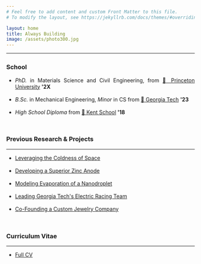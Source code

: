 ```yaml
---
# Feel free to add content and custom Front Matter to this file.
# To modify the layout, see https://jekyllrb.com/docs/themes/#overriding-theme-defaults

layout: home
title: Always Building
image: /assets/photo300.jpg
---
```

---
<div align="justify">
<!-- <br> -->
  <p style = "line-height: 1.8; font-size:26px;">
<!-- Currently building <b><a href="http://fillet.ai/">Fillet AI</a></b></p> </div> -->
<!-- <br /> -->

<!-- <br /> -->


<!-- <br /> -->

<h3>School</h3>


<ul>
<li><em>PhD.</em> in Materials Science and Civil Engineering, from  <a href="https://www.princeton.edu/">🐅 Princeton University</a> <b>&#39;2X</b> <br /></li>
<br />
<li><em>B.Sc.</em> in Mechanical Engineering, <em>Minor</em> in CS from  <a href="https://www.me.gatech.edu/">🐝 Georgia Tech</a> <b>&#39;23</b> <br /></li>
<br />
<li><em>High School Diploma</em> from <a href="https://www.kent-school.edu/">🦁 Kent School</a> <b>&#39;18</b> </li>
</ul>

<br />

<h3>Previous Research & Projects</h3>

<hr>
<ul>
<li><a href="https://masteranson.github.io/nanophotonics/">Leveraging the Coldness of Space</a></li>
<br />
<li><a href="https://masteranson.github.io/Zinc%20Anode/">Developing a Superior Zinc Anode</a></li>
<br />
<li><a href="https://masteranson.github.io/Molecular%20Dynamics/">Modeling Evaporation of a Nanodroplet</a></li>
<br />

<li><a href="https://masteranson.github.io/HyTech%20Racing/">Leading Georgia Tech's Electric Racing Team</a></li>
<br />

<li><a href="https://masteranson.github.io/KT%20Lucid%20LLC/">Co-Founding a Custom Jewelry Company</a></li>
</ul>

<br />

<!-- Use html for subtitle -->

 <h3>Curriculum Vitae</h3>

<hr>
<ul>
<li><a href="https://github.com/masteranson/masteranson.github.io/raw/master/Anson_Resume_2024_05_26.pdf">Full CV</a></li>
</ul>

